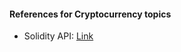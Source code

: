 #### References for Cryptocurrency topics

* Solidity API: [Link](https://solidity.readthedocs.io/en/v0.7.1/)